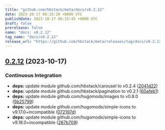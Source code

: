 ```yaml
---
title: "github.com/hbstack/meta/docs/v0.2.12"
date: 2023-10-17 06:15:20 +0000 UTC
publishDate: 2023-10-17 06:15:45 +0000 UTC
draft: false
prerelease: false
name: "docs: v0.2.12"
tag_name: "docs/v0.2.12"
release_url: "https://github.com/hbstack/meta/releases/tag/docs/v0.2.12"
---
```


## [0.2.12](https://github.com/hbstack/meta/compare/docs/v0.2.11...docs/v0.2.12) (2023-10-17)


### Continuous Integration

* **deps:** update module github.com/hbstack/carousel to v0.2.4 ([2041d22](https://github.com/hbstack/meta/commit/2041d229c762e34eef808654beb135e9be777aa0))
* **deps:** update module github.com/hbstack/pagination to v0.2.1 ([60afeb1](https://github.com/hbstack/meta/commit/60afeb1e0c89d8d94abf574e2f633443726875ef))
* **deps:** update module github.com/hugomods/images to v0.8.0 ([5b25799](https://github.com/hbstack/meta/commit/5b25799af224e098895c943300089633ccb1325f))
* **deps:** update module github.com/hugomods/simple-icons to v9.17.0+incompatible ([072197d](https://github.com/hbstack/meta/commit/072197d77d8844a296ede94a0af34d5f6908d0a4))
* **deps:** update module github.com/hugomods/simple-icons to v9.18.0+incompatible ([267b709](https://github.com/hbstack/meta/commit/267b709a42d12f2e30e6137a78f65752cab31110))
